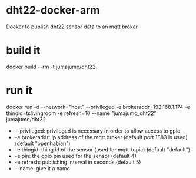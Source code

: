 # dht22-docker-arm
Docker to publish dht22 sensor data to an mqtt broker

# build it 
docker build --rm -t jumajumo/dht22 .

# run it
docker run -d --network="host" --privileged -e brokeraddr=192.168.1.174 -e thingid=tslivingroom -e refresh=10 --name "jumajumo_dht22" jumajumo/dht22 

- --privileged: privileged is necessary in order to allow access to gpio
- -e brokeraddr: ip address of the mqtt broker (default port 1883 is used) (default "openhabian")
- -e thingid: thing id of the sensor (used for mqtt-topic) (default "default")
- -e pin: the gpio pin used for the sensor (default 4)
- -e refresh: publishing interval in seconds (default 5)
- --name: give it a name
